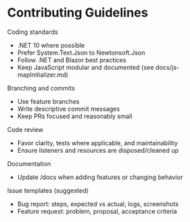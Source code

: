# Contributing Guidelines

Coding standards
- .NET 10 where possible
- Prefer System.Text.Json to Newtonsoft.Json
- Follow .NET and Blazor best practices
- Keep JavaScript modular and documented (see docs/js-mapInitializer.md)

Branching and commits
- Use feature branches
- Write descriptive commit messages
- Keep PRs focused and reasonably small

Code review
- Favor clarity, tests where applicable, and maintainability
- Ensure listeners and resources are disposed/cleaned up

Documentation
- Update /docs when adding features or changing behavior

Issue templates (suggested)
- Bug report: steps, expected vs actual, logs, screenshots
- Feature request: problem, proposal, acceptance criteria
